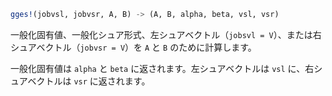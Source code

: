 ```julia
gges!(jobvsl, jobvsr, A, B) -> (A, B, alpha, beta, vsl, vsr)
```

一般化固有値、一般化シュア形式、左シュアベクトル（`jobsvl = V`）、または右シュアベクトル（`jobvsr = V`）を `A` と `B` のために計算します。

一般化固有値は `alpha` と `beta` に返されます。左シュアベクトルは `vsl` に、右シュアベクトルは `vsr` に返されます。

